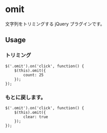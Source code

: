 # omit文字列をトリミングする jQuery プラグインです。## Usage### トリミング```$('.omit').on('click', function() {    $(this).omit({        count: 25    });});```### もとに戻します。```$('.omit').on('click', function() {    $(this).omit({        clear: true    });});```